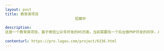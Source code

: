 ```yaml
---                
layout: post       
title: 教育类项目
                                招募中
           
description: 
这是一个教育类项目，基于微信公众号开发的H5页面，当前需要找一个后台做PHP开发的同学，从当前时间开始到2月26日完成用户账号管理、内容发布、知识闯关、后台用户权限等…
     
contenturl: https://pro.lagou.com/project/6336.html      
---                 
```

